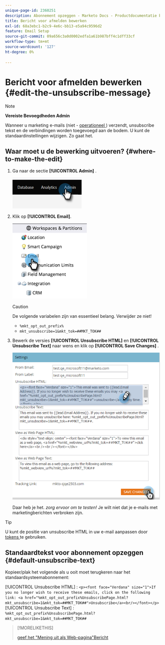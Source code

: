 ```yaml
---
unique-page-id: 2360251
description: Abonnement opzeggen - Marketo Docs - Productdocumentatie bewerken
title: Bericht voor afmelden bewerken
exl-id: 68a3ebc1-b2c9-4e6c-bb13-e5a94c9596d2
feature: Email Setup
source-git-commit: 09a656c3a0d0002edfa1a61b987bff4c1dff33cf
workflow-type: tm+mt
source-wordcount: '127'
ht-degree: 0%

---
```


# Bericht voor afmelden bewerken {#edit-the-unsubscribe-message}

>[!NOTE]
>
>**Vereiste Bevoegdheden Admin**

Wanneer u marketing e-mails (niet - [ operationeel ](/help/marketo/product-docs/email-marketing/general/functions-in-the-editor/make-an-email-operational.md)) verzendt, unsubscribe tekst en de verbindingen worden toegevoegd aan de bodem. U kunt de standaardinstellingen wijzigen. Zo gaat het.

## Waar moet u de bewerking uitvoeren? {#where-to-make-the-edit}

1. Ga naar de sectie **[!UICONTROL Admin]** .

   ![](assets/edit-the-unsubscribe-message-1.png)

1. Klik op **[!UICONTROL Email]**.

   ![](assets/edit-the-unsubscribe-message-2.png)

   >[!CAUTION]
   >
   >De volgende variabelen zijn van essentieel belang. Verwijder ze niet!
   >
   >* `%mkt_opt_out_prefix%`
   >* `mkt_unsubscribe=1&mkt_tok=##MKT_TOK##`

1. Bewerk de versies **[!UICONTROL Unsubscribe HTML]** en **[!UICONTROL Unsubscribe Text]** naar wens en klik op **[!UICONTROL Save Changes]** .

   ![](assets/edit-the-unsubscribe-message-3.png)

   Daar heb je het. _zorg ervoor om te testen!_ Je wilt niet dat je e-mails met marketingberichten verbroken zijn.

>[!TIP]
>
>U kunt de positie van unsubscribe HTML in uw e-mail aanpassen door [ tokens ](/help/marketo/product-docs/email-marketing/general/using-tokens/add-a-system-token-as-a-link-in-an-email.md) te gebruiken.

## Standaardtekst voor abonnement opzeggen {#default-unsubscribe-text}

Kopieer/plak het volgende als u ooit moet terugkeren naar het standaardsysteemabonnement:

[!UICONTROL Unsubscribe HTML] :
`<p><font face="Verdana" size="1">If you no longer wish to receive these emails, click on the following link: <a href="%mkt_opt_out_prefix%UnsubscribePage.html?mkt_unsubscribe=1&mkt_tok=##MKT_TOK##">Unsubscribe</a><br/></font></p>` [!UICONTROL Unsubscribe Text] :
`%mkt_opt_out_prefix%UnsubscribePage.html?mkt_unsubscribe=1&mkt_tok=##MKT_TOK##`

>[!MORELIKETHIS]
>
>[ geef het &quot;Mening uit als Web-pagina&quot;Bericht ](/help/marketo/product-docs/administration/email-setup/edit-the-view-as-web-page-message.md)
